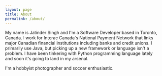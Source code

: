 ```yaml
---
layout: page
title: About
permalink: /about/
---
```


My name is Jatinder Singh and I'm a Software Developer based in Toronto, Canada. I work for Interac Canada's National Payment Network that links major Canadian financial institutions including banks and credit unions. I primarily use Java, but picking up a new framework or language isn't a problem. I have been tinkering with Python programming language lately and soon it's going to land in my arsenal.

I'm a hobbyist photographer and soccer enthusiastic. 